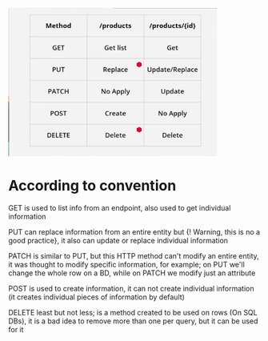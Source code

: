 ![REST_API_convention](./REST_API_convention.png)

# According to convention

GET is used to list info from an endpoint,
also used to get individual information

PUT can replace information from an entire
entity but {! Warning, this is no a good practice},
it also can update or replace individual information

PATCH is similar to PUT, but this HTTP method can't
modify an entire entity, it was thought to modify
specific information, for example; on PUT we'll change
the whole row on a BD, while on PATCH we modify just an
attribute

POST is used to create information, it can not create
individual information (it creates individual pieces
of information by default)

DELETE least but not less; is a method created to be
used on rows (On SQL DBs), it is a bad idea to
remove more than one per query, but it can be used
for it
